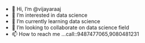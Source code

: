 - 👋 Hi, I’m @vijayaraaj
- 👀 I’m interested in data science
- 🌱 I’m currently learning data science
- 💞️ I’m looking to collaborate on data science field
- 📫 How to reach me ...call::9487477065,9080481231

<!---
vijayaraaj/vijayaraaj is a ✨ special ✨ repository because its `README.md` (this file) appears on your GitHub profile.
You can click the Preview link to take a look at your changes.
--->
